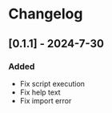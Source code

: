 # Changelog





## [0.1.1] - 2024-7-30

### Added

- Fix script execution
- Fix help text
- Fix import error